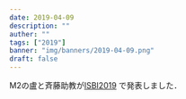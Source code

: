 ```yaml
---
date: 2019-04-09
description: ""
auther: ""
tags: ["2019"]
banner: "img/banners/2019-04-09.png"
draft: false
---
```

M2の盧と斉藤助教が[ISBI2019](https://biomedicalimaging.org/2019/) で発表しました．
